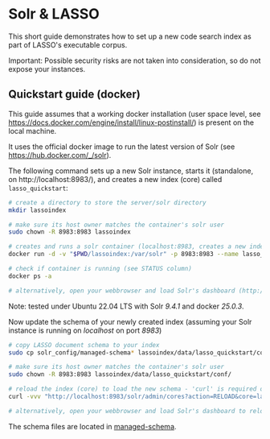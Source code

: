 # Solr & LASSO

This short guide demonstrates how to set up a new code search index as part of LASSO's executable corpus.

Important: Possible security risks are not taken into consideration, so do not expose your instances.

## Quickstart guide (docker)

This guide assumes that a working docker installation (user space level, see https://docs.docker.com/engine/install/linux-postinstall/) is present on the local machine. 

It uses the official docker image to run the latest version of Solr (see https://hub.docker.com/_/solr).

The following command sets up a new Solr instance, starts it (standalone, on http://localhost:8983/), and creates a new index (core) called `lasso_quickstart`:

```bash
# create a directory to store the server/solr directory
mkdir lassoindex

# make sure its host owner matches the container's solr user
sudo chown -R 8983:8983 lassoindex

# creates and runs a solr container (localhost:8983, creates a new index called 'lasso_quickstart'
docker run -d -v "$PWD/lassoindex:/var/solr" -p 8983:8983 --name lasso_solr_quickstart solr solr-precreate lasso_quickstart

# check if container is running (see STATUS column)
docker ps -a

# alternatively, open your webbrowser and load Solr's dashboard (http://localhost:8983/)
```

Note: tested under Ubuntu 22.04 LTS with Solr _9.4.1_ and docker _25.0.3_.

Now update the schema of your newly created index (assuming your Solr instance is running on _localhost_ on port _8983_)

```bash
# copy LASSO document schema to your index
sudo cp solr_config/managed-schema* lassoindex/data/lasso_quickstart/conf/

# make sure its host owner matches the container's solr user
sudo chown -R 8983:8983 lassoindex/data/lasso_quickstart/conf/

# reload the index (core) to load the new schema - 'curl' is required on your system
curl -vvv "http://localhost:8983/solr/admin/cores?action=RELOAD&core=lasso_quickstart"

# alternatively, open your webbrowser and load Solr's dashboard to reload the index using 'Core Admin' (http://localhost:8983/)
```

The schema files are located in [managed-schema](solr%2Fmanaged-schema).